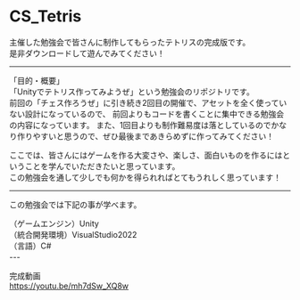 # CS_Tetris  

主催した勉強会で皆さんに制作してもらったテトリスの完成版です。  
是非ダウンロードして遊んでみてください！  

---  
「目的・概要」  
「Unityでテトリス作ってみようぜ」という勉強会のリポジトリです。  
前回の「チェス作ろうぜ」に引き続き2回目の開催で、アセットを全く使っていない設計になっているので、
前回よりもコードを書くことに集中できる勉強会の内容になっています。
また、1回目よりも制作難易度は落としているのでかなり作りやすいと思うので、ぜひ最後まであきらめずに作ってみてください！

ここでは、皆さんにはゲームを作る大変さや、楽しさ、面白いものを作るにはということを学んでいただきたいと思っています。  
この勉強会を通して少しでも何かを得られればとてもうれしく思っています！  

---  
この勉強会では下記の事が学べます。  

（ゲームエンジン）Unity   
（統合開発環境）VisualStudio2022   
（言語）C#  
---　　

完成動画  
https://youtu.be/mh7dSw_XQ8w
